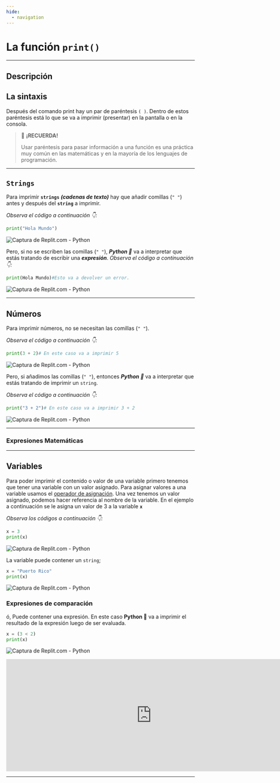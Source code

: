 ```yaml
---
hide:
  - navigation
---
```

# La función `print()`
***
## **Descripción**


## **La sintaxis**

Después del comando print hay un par de paréntesis `( )`. Dentro de estos paréntesis está lo que se va a imprimir (presentar) en la pantalla o en la consola. 

> :pushpin: **¡RECUERDA!**
>
>Usar paréntesis para pasar información a una función es una práctica muy común en las matemáticas y en la mayoría de los lenguajes de programación.

***
## **`Strings`**

Para imprimir **`strings`** ***(cadenas de texto)*** hay que añadir comillas (`" "`) antes y después del **`string`** a imprimir. 

*Observa el código a continuación :point_down::*

```python title="Ejemplo de la función de print" linenums="1" hl_lines="1"
print("Hola Mundo")
```
![Captura de Replit.com - Python](https://user-images.githubusercontent.com/67485637/169389558-49e8c7e7-f12a-4fc4-952c-eaae1aa79879.png "Captura de pantalla de replit.com. Se muestra el código y el resultado.")

Pero, si no se escriben las comillas (`" "`), ***Python :snake:*** va a interpretar que estás tratando de escribir una ***expresión***. 
*Observa el código a continuación :point_down::* 
```python title="Un error al tratar de imprimir un texto (string)" linenums="1" hl_lines="1"
print(Hola Mundo)#Esto va a devolver un error.  
```
![Captura de Replit.com - Python](https://user-images.githubusercontent.com/67485637/169391175-ef79fd27-3be1-4541-b175-c901b1ca68a4.png "Captura de pantalla de replit.com. Se muestra el editor de código y el error producido en la consola.") 

***
## **Números**

Para imprimir números, no se necesitan las comillas (`" "`). 

*Observa el código a continuación :point_down::*

```python title="La función de print con números" linenums="1" hl_lines="1"
print(3 + 2)# En este caso va a imprimir 5
```
![Captura de Replit.com - Python](https://user-images.githubusercontent.com/67485637/169395262-62a6cdec-1c7e-4523-99b9-b759ab6dbc56.png "Captura de pantalla de replit.com. Se muestra la función de print aplicada a una suma.")

Pero, si añadimos las comillas (`" "`), entonces ***Python :snake:*** va a interpretar que estás tratando de imprimir un `string`. 

*Observa el código a continuación :point_down::*

```python title="La función de print con números interpretados como texto (strings)" linenums="1" hl_lines="1"
print("3 + 2")# En este caso va a imprimir 3 + 2
```
![Captura de Replit.com - Python](https://user-images.githubusercontent.com/67485637/169401172-25c60ad8-dbbb-478c-b8c9-318472771d95.png "Captura de pantalla de replit.com. Se muestra la función de print presentando una suma cómo un string.")

***
### **Expresiones Matemáticas** 

***
## **Variables**

Para poder imprimir el contenido o valor de una variable primero tenemos que tener una variable con un valor asignado. Para asignar valores a una variable usamos el [operador de asignación](https://introtoprogramminglab-025.palo-ooo.repl.co/#operador-de-asignacion). Una vez tenemos un valor asignado, podemos hacer referencia al nombre de la variable. En el ejemplo a continuación se le asigna un valor de 3 a la variable **`x`** 

*Observa los códigos a continuación :point_down::*

```python title="La función de print ( ) haciendo referencia a una variable" linenums="1" hl_lines="1"
x = 3
print(x)
```
![Captura de Replit.com - Python](https://user-images.githubusercontent.com/67485637/169404043-151aea9d-10c3-4e56-8f0c-22f44a45b449.png "Captura de pantalla de replit.com. Se muestra cómo imprimir el valor de una variable.")

La variable puede contener un `string`; 
```python title="La función de print ( ) haciendo referencia a una variable" linenums="1" hl_lines="1"
x = "Puerto Rico"
print(x)
```
![Captura de Replit.com - Python](https://user-images.githubusercontent.com/67485637/169405044-f3ec23a7-9aec-41cf-8b29-97bc1b1e5b24.png "Captura de pantalla de replit.com. Se muestra cómo imprimir el valor de una variable. En este caso un string.")

### **Expresiones de comparación** 

ó, Puede contener una expresión. En este caso **Python :snake:** va a imprimir el resultado de la expresión luego de ser evaluada. 
```python title="La función de print ( ) haciendo referencia a una variable" linenums="1" hl_lines="1"
x = (3 < 2)
print(x)
```
![Captura de Replit.com - Python](https://user-images.githubusercontent.com/67485637/169405531-7eb56f97-dd2f-46d4-8802-dd47a47b08ac.png "Captura de pantalla de replit.com. Se muestra cómo imprimir el valor de una variable. En este caso el resultado o la evaluación de la expresión." )

<iframe frameborder="0.25" width="775px" height="300px" src="https://replit.com/@Forwardlearning/La-funcion-de-print?embed=true"></iframe>

***